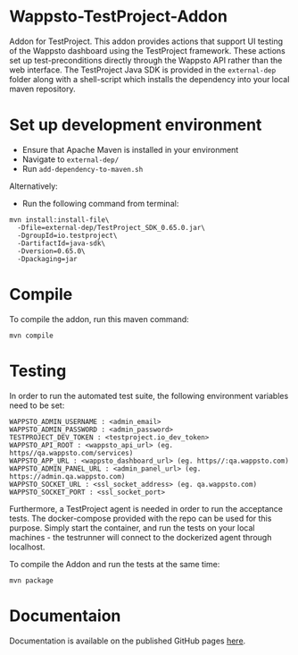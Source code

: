 # Wappsto-TestProject-Addon
Addon for TestProject. This addon provides actions that support UI testing of the Wappsto dashboard using the TestProject framework. These actions set up test-preconditions directly through the Wappsto API rather than the web interface. The TestProject Java SDK is provided in the `external-dep` folder along with a shell-script which installs the dependency into your local maven repository.

# Set up development environment
* Ensure that Apache Maven is installed in your environment
* Navigate to `external-dep/`
* Run `add-dependency-to-maven.sh`

Alternatively:
* Run the following command from terminal:
```
mvn install:install-file\
  -Dfile=external-dep/TestProject_SDK_0.65.0.jar\
  -DgroupId=io.testproject\
  -DartifactId=java-sdk\
  -Dversion=0.65.0\
  -Dpackaging=jar
```

# Compile
To compile the addon, run this maven command:
```
mvn compile
```

# Testing
In order to run the automated test suite, the following environment variables need to be set:
```
WAPPSTO_ADMIN_USERNAME : <admin_email>
WAPPSTO_ADMIN_PASSWORD : <admin_password>
TESTPROJECT_DEV_TOKEN : <testproject.io_dev_token>
WAPPSTO_API_ROOT : <wappsto_api_url> (eg. https//qa.wappsto.com/services)
WAPPSTO_APP_URL : <wappsto_dashboard_url> (eg. https//:qa.wappsto.com)
WAPPSTO_ADMIN_PANEL_URL : <admin_panel_url> (eg. https://admin.qa.wappsto.com)
WAPPSTO_SOCKET_URL : <ssl_socket_address> (eg. qa.wappsto.com)
WAPPSTO_SOCKET_PORT : <ssl_socket_port>
```
Furthermore, a TestProject agent is needed in order to run the acceptance tests. The docker-compose provided with the repo can be used for this purpose. Simply start the container, and run the tests on your local machines - the testrunner will connect to the dockerized agent through localhost.

To compile the Addon and run the tests at the same time:
```
mvn package
```

# Documentaion
Documentation is available on the published GitHub pages [here](https://wappsto.github.io/Wappsto-TestProject-Addon/).
